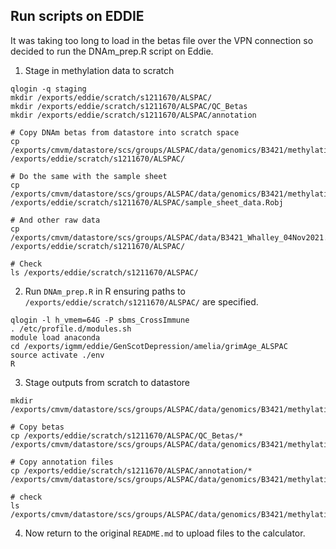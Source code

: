 ## Run scripts on EDDIE
It was taking too long to load in the betas file over the VPN connection so decided to run the DNAm_prep.R script on Eddie.

1. Stage in methylation data to scratch
```
qlogin -q staging
mkdir /exports/eddie/scratch/s1211670/ALSPAC/
mkdir /exports/eddie/scratch/s1211670/ALSPAC/QC_Betas
mkdir /exports/eddie/scratch/s1211670/ALSPAC/annotation

# Copy DNAm betas from datastore into scratch space
cp /exports/cmvm/datastore/scs/groups/ALSPAC/data/genomics/B3421/methylation/B3421/betas/data.Robj /exports/eddie/scratch/s1211670/ALSPAC/

# Do the same with the sample sheet
cp /exports/cmvm/datastore/scs/groups/ALSPAC/data/genomics/B3421/methylation/B3421/samplesheet/data.Robj /exports/eddie/scratch/s1211670/ALSPAC/sample_sheet_data.Robj

# And other raw data
cp /exports/cmvm/datastore/scs/groups/ALSPAC/data/B3421_Whalley_04Nov2021.dta /exports/eddie/scratch/s1211670/ALSPAC/

# Check
ls /exports/eddie/scratch/s1211670/ALSPAC/
```

2. Run `DNAm_prep.R` in R ensuring paths to `/exports/eddie/scratch/s1211670/ALSPAC/` are specified.
```
qlogin -l h_vmem=64G -P sbms_CrossImmune
. /etc/profile.d/modules.sh
module load anaconda
cd /exports/igmm/eddie/GenScotDepression/amelia/grimAge_ALSPAC
source activate ./env
R
```

3. Stage outputs from scratch to datastore
```
mkdir /exports/cmvm/datastore/scs/groups/ALSPAC/data/genomics/B3421/methylation/B3421/grimAge_ALSPAC/Input

# Copy betas 
cp /exports/eddie/scratch/s1211670/ALSPAC/QC_Betas/* /exports/cmvm/datastore/scs/groups/ALSPAC/data/genomics/B3421/methylation/B3421/grimAge_ALSPAC/Input/

# Copy annotation files
cp /exports/eddie/scratch/s1211670/ALSPAC/annotation/* /exports/cmvm/datastore/scs/groups/ALSPAC/data/genomics/B3421/methylation/B3421/grimAge_ALSPAC/Input/

# check
ls /exports/cmvm/datastore/scs/groups/ALSPAC/data/genomics/B3421/methylation/B3421/grimAge_ALSPAC/Input/
```

4. Now return to the original `README.md` to upload files to the calculator.



